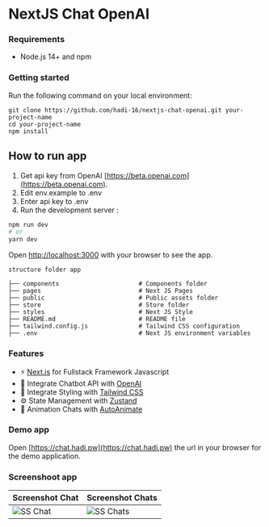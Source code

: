 # NextJS Chat OpenAI

### Requirements

- Node.js 14+ and npm

### Getting started

Run the following command on your local environment:

```shell
git clone https://github.com/hadi-16/nextjs-chat-openai.git your-project-name
cd your-project-name
npm install
```

## How to run app

1. Get api key from OpenAI [https://beta.openai.com](https://beta.openai.com).
2. Edit env.example to .env
3. Enter api key to .env
4. Run the development server : 

```bash
npm run dev
# or
yarn dev
```

Open [http://localhost:3000](http://localhost:3000) with your browser to see the app.

```shell
structure folder app

├── components                      # Components folder
├── pages                           # Next JS Pages
├── public                          # Public assets folder
├── store                           # Store folder
├── styles                          # Next JS Style
├── README.md                       # README file
├── tailwind.config.js              # Tailwind CSS configuration
├── .env                            # Next JS environment variables
```

### Features

- ⚡ [Next.js](https://nextjs.org) for Fullstack Framework Javascript
- 🤖 Integrate Chatbot API with [OpenAI](https://openai.com)
- 💎 Integrate Styling with [Tailwind CSS](https://tailwindcss.com)
- ⚙️ State Management with [Zustand](https://www.npmjs.com/package/zustand)
- 🔦 Animation Chats with [AutoAnimate](https://auto-animate.formkit.com)

### Demo app
Open [https://chat.hadi.pw](https://chat.hadi.pw) the url in your browser for the demo application.

### Screenshoot app

| Screenshot Chat | Screenshot Chats |
| --- | --- |
| ![SS Chat](https://github.com/hadi-16/nextjs-chat-openai/blob/main/public/image/ss-chat.png?raw=true "ss nextjs chat openai") | ![SS Chats](https://github.com/hadi-16/nextjs-chat-openai/blob/main/public/image/ss-chats.png?raw=true "ss nextjs chat openai") |
